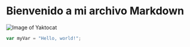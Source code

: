 # Bienvenido a mi archivo Markdown

![Image of Yaktocat](https://octodex.github.com/images/yaktocat.png)

``` javascript
var myVar = "Hello, world!";
```

